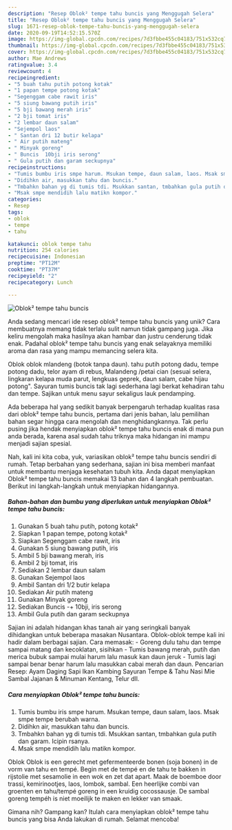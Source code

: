```yaml
---
description: "Resep Oblok² tempe tahu buncis yang Menggugah Selera"
title: "Resep Oblok² tempe tahu buncis yang Menggugah Selera"
slug: 1671-resep-oblok-tempe-tahu-buncis-yang-menggugah-selera
date: 2020-09-19T14:52:15.570Z
image: https://img-global.cpcdn.com/recipes/7d3fbbe455c04183/751x532cq70/oblok-tempe-tahu-buncis-foto-resep-utama.jpg
thumbnail: https://img-global.cpcdn.com/recipes/7d3fbbe455c04183/751x532cq70/oblok-tempe-tahu-buncis-foto-resep-utama.jpg
cover: https://img-global.cpcdn.com/recipes/7d3fbbe455c04183/751x532cq70/oblok-tempe-tahu-buncis-foto-resep-utama.jpg
author: Mae Andrews
ratingvalue: 3.4
reviewcount: 4
recipeingredient:
- "5 buah tahu putih potong kotak"
- "1 papan tempe potong kotak"
- "Segenggam cabe rawit iris"
- "5 siung bawang putih iris"
- "5 bji bawang merah iris"
- "2 bji tomat iris"
- "2 lembar daun salam"
- "Sejempol laos"
- " Santan dri 12 butir kelapa"
- " Air putih mateng"
- " Minyak goreng"
- " Buncis  10bji iris serong"
- " Gula putih dan garam seckupnya"
recipeinstructions:
- "Tumis bumbu iris smpe harum. Msukan tempe, daun salam, laos. Msak smpe tempe berubah warna."
- "Didihkn air, masukkan tahu dan buncis."
- "Tmbahkn bahan yg di tumis tdi. Msukkan santan, tmbahkan gula putih dan garam. Icipin rsanya."
- "Msak smpe mendidih lalu matikn kompor."
categories:
- Resep
tags:
- oblok
- tempe
- tahu

katakunci: oblok tempe tahu 
nutrition: 254 calories
recipecuisine: Indonesian
preptime: "PT12M"
cooktime: "PT37M"
recipeyield: "2"
recipecategory: Lunch

---
```



![Oblok² tempe tahu buncis](https://img-global.cpcdn.com/recipes/7d3fbbe455c04183/751x532cq70/oblok-tempe-tahu-buncis-foto-resep-utama.jpg)

Anda sedang mencari ide resep oblok² tempe tahu buncis yang unik? Cara membuatnya memang tidak terlalu sulit namun tidak gampang juga. Jika keliru mengolah maka hasilnya akan hambar dan justru cenderung tidak enak. Padahal oblok² tempe tahu buncis yang enak selayaknya memiliki aroma dan rasa yang mampu memancing selera kita.

Oblok oblok mlandeng (botok tanpa daun). tahu putih potong dadu, tempe potong dadu, telor ayam di rebus, Malandeng /petai cian (sesuai selera, lingkaran kelapa muda parut, lengkuas geprek, daun salam, cabe hijau potong&#34;. Sayuran tumis buncis tak lagi sederhana lagi berkat kehadiran tahu dan tempe. Sajikan untuk menu sayur sekaligus lauk pendamping.

Ada beberapa hal yang sedikit banyak berpengaruh terhadap kualitas rasa dari oblok² tempe tahu buncis, pertama dari jenis bahan, lalu pemilihan bahan segar hingga cara mengolah dan menghidangkannya. Tak perlu pusing jika hendak menyiapkan oblok² tempe tahu buncis enak di mana pun anda berada, karena asal sudah tahu triknya maka hidangan ini mampu menjadi sajian spesial.


Nah, kali ini kita coba, yuk, variasikan oblok² tempe tahu buncis sendiri di rumah. Tetap berbahan yang sederhana, sajian ini bisa memberi manfaat untuk membantu menjaga kesehatan tubuh kita. Anda dapat menyiapkan Oblok² tempe tahu buncis memakai 13 bahan dan 4 langkah pembuatan. Berikut ini langkah-langkah untuk menyiapkan hidangannya.

<!--inarticleads1-->

##### Bahan-bahan dan bumbu yang diperlukan untuk menyiapkan Oblok² tempe tahu buncis:

1. Gunakan 5 buah tahu putih, potong kotak²
1. Siapkan 1 papan tempe, potong kotak²
1. Siapkan Segenggam cabe rawit, iris
1. Gunakan 5 siung bawang putih, iris
1. Ambil 5 bji bawang merah, iris
1. Ambil 2 bji tomat, iris
1. Sediakan 2 lembar daun salam
1. Gunakan Sejempol laos
1. Ambil  Santan dri 1/2 butir kelapa
1. Sediakan  Air putih mateng
1. Gunakan  Minyak goreng
1. Sediakan  Buncis -+ 10bji, iris serong
1. Ambil  Gula putih dan garam seckupnya


Sajian ini adalah hidangan khas tanah air yang seringkali banyak dihidangkan untuk beberapa masakan Nusantara. Oblok-oblok tempe kali ini hadir dalam berbagai sajian. Cara memasak: - Goreng dulu tahu dan tempe sampai matang dan kecoklatan, sisihkan - Tumis bawang merah, putih dan merica bubuk sampai mulai harum lalu masuk kan daun jeruk - Tumis lagi sampai benar benar harum lalu masukkan cabai merah dan daun. Pencarian Resep: Ayam Daging Sapi Ikan Kambing Sayuran Tempe &amp; Tahu Nasi Mie Sambal Jajanan &amp; Minuman Kentang, Telur dll. 

<!--inarticleads2-->

##### Cara menyiapkan Oblok² tempe tahu buncis:

1. Tumis bumbu iris smpe harum. Msukan tempe, daun salam, laos. Msak smpe tempe berubah warna.
1. Didihkn air, masukkan tahu dan buncis.
1. Tmbahkn bahan yg di tumis tdi. Msukkan santan, tmbahkan gula putih dan garam. Icipin rsanya.
1. Msak smpe mendidih lalu matikn kompor.


Oblok Oblok is een gerecht met gefermenteerde bonen (soja bonen) in de vorm van tahu en tempé. Begin met de tempé en de tahu te bakken in rijstolie met sesamolie in een wok en zet dat apart. Maak de boemboe door trassi, kemirinootjes, laos, lombok, sambal. Een heerlijke combi van groenten en tahu/tempé goreng in een kruidig cocossausje. De sambal goreng tempéh is niet moeilijk te maken en lekker van smaak. 

Gimana nih? Gampang kan? Itulah cara menyiapkan oblok² tempe tahu buncis yang bisa Anda lakukan di rumah. Selamat mencoba!
